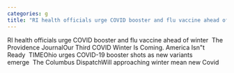 ```yaml
---
categories: g
title: "RI health officials urge COVID booster and flu vaccine ahead of winter  The Providence Journal"
---
```

RI health officials urge COVID booster and flu vaccine ahead of winter&nbsp;&nbsp;The Providence JournalOur Third COVID Winter Is Coming. America Isn"t Ready&nbsp;&nbsp;TIMEOhio urges COVID-19 booster shots as new variants emerge&nbsp;&nbsp;The Columbus DispatchWill approaching winter mean new Covid